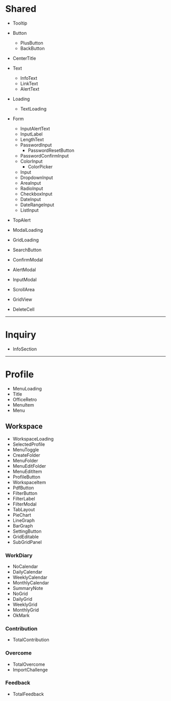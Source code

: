 # Shared

- Tooltip
- Button
  - PlusButton
  - BackButton
- CenterTitle
- Text
  - InfoText
  - LinkText
  - AlertText
- Loading
  - TextLoading
- Form

  - InputAlertText
  - InputLabel
  - LengthText
  - PasswordInput
    - PasswordResetButton
  - PasswordConfirmInput
  - ColorInput
    - ColorPicker
  - Input
  - DropdownInput
  - AreaInput
  - RadioInput
  - CheckboxInput
  - DateInput
  - DateRangeInput
  - ListInput

- TopAlert

- ModalLoading
- GridLoading
- SearchButton
- ConfirmModal
- AlertModal
- InputModal
- ScrollArea
- GridView
- DeleteCell

---

# Inquiry

- InfoSection

---

# Profile

- MenuLoading
- Title
- OfficeRetro
- MenuItem
- Menu

## Workspace

- WorkspaceLoading
- SelectedProfile
- MenuToggle
- CreateFolder
- MenuFolder
- MenuEditFolder
- MenuEditItem
- ProfileButton
- WorkspaceItem
- PdfButton
- FilterButton
- FilterLabel
- FilterModal
- TabLayout
- PieChart
- LineGraph
- BarGraph
- SettingButton
- GridEditable
- SubGridPanel

### WorkDiary

- NoCalendar
- DailyCalendar
- WeeklyCalendar
- MonthlyCalendar
- SummaryNote
- NoGrid
- DailyGrid
- WeeklyGrid
- MonthlyGrid
- OkMark

### Contribution

- TotalContribution

### Overcome

- TotalOvercome
- ImportChallenge

### Feedback

- TotalFeedback
